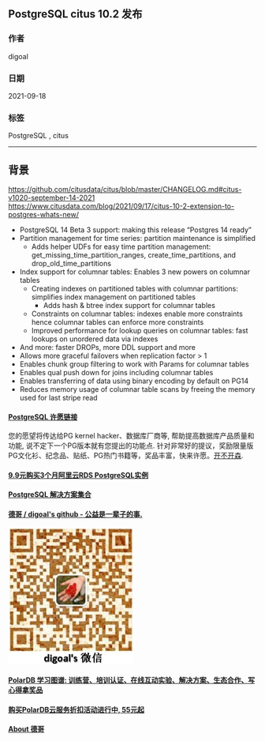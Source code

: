 ## PostgreSQL citus 10.2 发布  
  
### 作者  
digoal  
  
### 日期  
2021-09-18   
  
### 标签  
PostgreSQL , citus     
  
----  
  
## 背景  
https://github.com/citusdata/citus/blob/master/CHANGELOG.md#citus-v1020-september-14-2021  
https://www.citusdata.com/blog/2021/09/17/citus-10-2-extension-to-postgres-whats-new/  
  
- PostgreSQL 14 Beta 3 support: making this release “Postgres 14 ready”  
- Partition management for time series: partition maintenance is simplified  
    - Adds helper UDFs for easy time partition management: get_missing_time_partition_ranges, create_time_partitions, and drop_old_time_partitions  
- Index support for columnar tables: Enables 3 new powers on columnar tables  
    - Creating indexes on partitioned tables with columnar partitions: simplifies index management on partitioned tables  
        - Adds hash & btree index support for columnar tables  
    - Constraints on columnar tables: indexes enable more constraints hence columnar tables can enforce more constraints  
    - Improved performance for lookup queries on columnar tables: fast lookups on unordered data via indexes  
- And more: faster DROPs, more DDL support and more  
- Allows more graceful failovers when replication factor > 1  
- Enables chunk group filtering to work with Params for columnar tables  
- Enables qual push down for joins including columnar tables  
- Enables transferring of data using binary encoding by default on PG14  
- Reduces memory usage of columnar table scans by freeing the memory used for last stripe read  
  
  
  
#### [PostgreSQL 许愿链接](https://github.com/digoal/blog/issues/76 "269ac3d1c492e938c0191101c7238216")
您的愿望将传达给PG kernel hacker、数据库厂商等, 帮助提高数据库产品质量和功能, 说不定下一个PG版本就有您提出的功能点. 针对非常好的提议，奖励限量版PG文化衫、纪念品、贴纸、PG热门书籍等，奖品丰富，快来许愿。[开不开森](https://github.com/digoal/blog/issues/76 "269ac3d1c492e938c0191101c7238216").  
  
  
#### [9.9元购买3个月阿里云RDS PostgreSQL实例](https://www.aliyun.com/database/postgresqlactivity "57258f76c37864c6e6d23383d05714ea")
  
  
#### [PostgreSQL 解决方案集合](https://yq.aliyun.com/topic/118 "40cff096e9ed7122c512b35d8561d9c8")
  
  
#### [德哥 / digoal's github - 公益是一辈子的事.](https://github.com/digoal/blog/blob/master/README.md "22709685feb7cab07d30f30387f0a9ae")
  
  
![digoal's wechat](../pic/digoal_weixin.jpg "f7ad92eeba24523fd47a6e1a0e691b59")
  
  
#### [PolarDB 学习图谱: 训练营、培训认证、在线互动实验、解决方案、生态合作、写心得拿奖品](https://www.aliyun.com/database/openpolardb/activity "8642f60e04ed0c814bf9cb9677976bd4")
  
  
#### [购买PolarDB云服务折扣活动进行中, 55元起](https://www.aliyun.com/activity/new/polardb-yunparter?userCode=bsb3t4al "e0495c413bedacabb75ff1e880be465a")
  
  
#### [About 德哥](https://github.com/digoal/blog/blob/master/me/readme.md "a37735981e7704886ffd590565582dd0")
  
